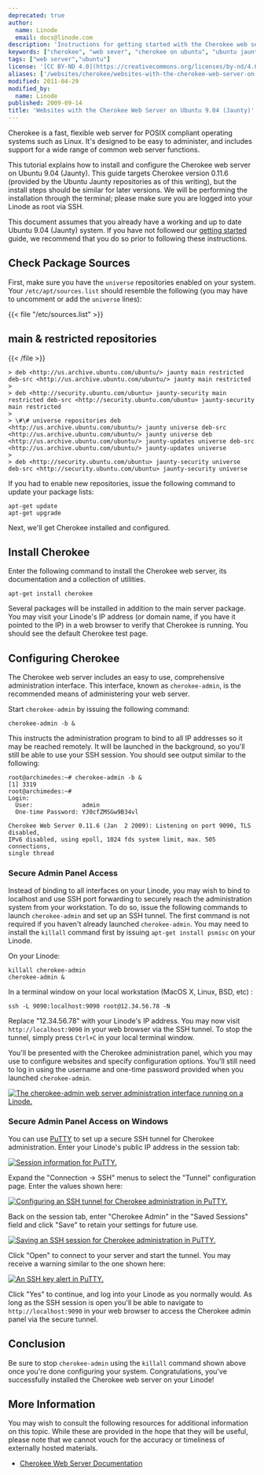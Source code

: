 ```yaml
---
deprecated: true
author:
  name: Linode
  email: docs@linode.com
description: 'Instructions for getting started with the Cherokee web server on Ubuntu 9.04 (Jaunty).'
keywords: ["cherokee", "web sever", "cherokee on ubuntu", "ubuntu jaunty"]
tags: ["web server","ubuntu"]
license: '[CC BY-ND 4.0](https://creativecommons.org/licenses/by-nd/4.0)'
aliases: ['/websites/cherokee/websites-with-the-cherokee-web-server-on-ubuntu-9-04-jaunty/','/web-servers/cherokee/installing-cherokee-ubuntu-9-04-jaunty/']
modified: 2011-04-29
modified_by:
  name: Linode
published: 2009-09-14
title: 'Websites with the Cherokee Web Server on Ubuntu 9.04 (Jaunty)'
---
```




Cherokee is a fast, flexible web server for POSIX compliant operating systems such as Linux. It's designed to be easy to administer, and includes support for a wide range of common web server functions.

This tutorial explains how to install and configure the Cherokee web server on Ubuntu 9.04 (Jaunty). This guide targets Cherokee version 0.11.6 (provided by the Ubuntu Jaunty repositories as of this writing), but the install steps should be similar for later versions. We will be performing the installation through the terminal; please make sure you are logged into your Linode as root via SSH.

This document assumes that you already have a working and up to date Ubuntu 9.04 (Jaunty) system. If you have not followed our [getting started](/docs/getting-started/) guide, we recommend that you do so prior to following these instructions.

## Check Package Sources

First, make sure you have the `universe` repositories enabled on your system. Your `/etc/apt/sources.list` should resemble the following (you may have to uncomment or add the `universe` lines):

{{< file "/etc/sources.list" >}}
## main & restricted repositories

{{< /file >}}


    > deb <http://us.archive.ubuntu.com/ubuntu/> jaunty main restricted deb-src <http://us.archive.ubuntu.com/ubuntu/> jaunty main restricted
    >
    > deb <http://security.ubuntu.com/ubuntu> jaunty-security main restricted deb-src <http://security.ubuntu.com/ubuntu> jaunty-security main restricted
    >
    > \#\# universe repositories deb <http://us.archive.ubuntu.com/ubuntu/> jaunty universe deb-src <http://us.archive.ubuntu.com/ubuntu/> jaunty universe deb <http://us.archive.ubuntu.com/ubuntu/> jaunty-updates universe deb-src <http://us.archive.ubuntu.com/ubuntu/> jaunty-updates universe
    >
    > deb <http://security.ubuntu.com/ubuntu> jaunty-security universe deb-src <http://security.ubuntu.com/ubuntu> jaunty-security universe

If you had to enable new repositories, issue the following command to update your package lists:

    apt-get update
    apt-get upgrade

Next, we'll get Cherokee installed and configured.

## Install Cherokee

Enter the following command to install the Cherokee web server, its documentation and a collection of utilities.

    apt-get install cherokee

Several packages will be installed in addition to the main server package. You may visit your Linode's IP address (or domain name, if you have it pointed to the IP) in a web browser to verify that Cherokee is running. You should see the default Cherokee test page.

## Configuring Cherokee

The Cherokee web server includes an easy to use, comprehensive administration interface. This interface, known as `cherokee-admin`, is the recommended means of administering your web server.

Start `cherokee-admin` by issuing the following command:

    cherokee-admin -b &

This instructs the administration program to bind to all IP addresses so it may be reached remotely. It will be launched in the background, so you'll still be able to use your SSH session. You should see output similar to the following:

    root@archimedes:~# cherokee-admin -b &
    [1] 3319
    root@archimedes:~#
    Login:
      User:              admin
      One-time Password: YJ0cfZMSGw9B34vl

    Cherokee Web Server 0.11.6 (Jan  2 2009): Listening on port 9090, TLS disabled,
    IPv6 disabled, using epoll, 1024 fds system limit, max. 505 connections,
    single thread

### Secure Admin Panel Access

Instead of binding to all interfaces on your Linode, you may wish to bind to localhost and use SSH port forwarding to securely reach the administration system from your workstation. To do so, issue the following commands to launch `cherokee-admin` and set up an SSH tunnel. The first command is not required if you haven't already launched `cherokee-admin`. You may need to install the `killall` command first by issuing `apt-get install psmisc` on your Linode.

On your Linode:

    killall cherokee-admin
    cherokee-admin &

In a terminal window on your local workstation (MacOS X, Linux, BSD, etc) :

    ssh -L 9090:localhost:9090 root@12.34.56.78 -N

Replace "12.34.56.78" with your Linode's IP address. You may now visit `http://localhost:9090` in your web browser via the SSH tunnel. To stop the tunnel, simply press `Ctrl+C` in your local terminal window.

You'll be presented with the Cherokee administration panel, which you may use to configure websites and specify configuration options. You'll still need to log in using the username and one-time password provided when you launched `cherokee-admin`.

[![The cherokee-admin web server administration interface running on a Linode.](458-cherokee-ubuntu-jaunty-admin-01-home.png)](458-cherokee-ubuntu-jaunty-admin-01-home.png)

### Secure Admin Panel Access on Windows

You can use [PuTTY](http://www.chiark.greenend.org.uk/~sgtatham/putty/) to set up a secure SSH tunnel for Cherokee administration. Enter your Linode's public IP address in the session tab:

[![Session information for PuTTY.](459-cherokee-putty-01-session.png)](459-cherokee-putty-01-session.png)

Expand the "Connection -\> SSH" menus to select the "Tunnel" configuration page. Enter the values shown here:

[![Configuring an SSH tunnel for Cherokee administration in PuTTY.](460-cherokee-putty-02-tunnel.png)](460-cherokee-putty-02-tunnel.png)

Back on the session tab, enter "Cherokee Admin" in the "Saved Sessions" field and click "Save" to retain your settings for future use.

[![Saving an SSH session for Cherokee administration in PuTTY.](461-cherokee-putty-03-saved-session.png)](461-cherokee-putty-03-saved-session.png)

Click "Open" to connect to your server and start the tunnel. You may receive a warning similar to the one shown here:

[![An SSH key alert in PuTTY.](462-cherokee-putty-04-alert.png)](462-cherokee-putty-04-alert.png)

Click "Yes" to continue, and log into your Linode as you normally would. As long as the SSH session is open you'll be able to navigate to `http://localhost:9090` in your web browser to access the Cherokee admin panel via the secure tunnel.

## Conclusion

Be sure to stop `cherokee-admin` using the `killall` command shown above once you're done configuring your system. Congratulations, you've successfully installed the Cherokee web server on your Linode!

## More Information

You may wish to consult the following resources for additional information on this topic. While these are provided in the hope that they will be useful, please note that we cannot vouch for the accuracy or timeliness of externally hosted materials.

- [Cherokee Web Server Documentation](http://www.cherokee-project.com/doc/)
